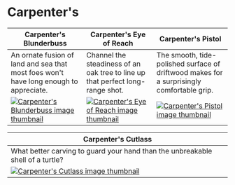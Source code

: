 # Carpenter's

| Carpenter's Blunderbuss | Carpenter's Eye of Reach | Carpenter's Pistol |
| ----------------------- | ------------------------ | ------------------ |
| An ornate fusion of land and sea that most foes won't have long enough to appreciate. | Channel the steadiness of an oak tree to line up that perfect long-range shot. | The smooth, tide-polished surface of driftwood makes for a surprisingly comfortable grip. |
| [![Carpenter's Blunderbuss image thumbnail](https://seaofthieves.wiki.gg/images/6/6c/Carpenter%27s_Blunderbuss.png)](https://seaofthieves.wiki.gg/wiki/Carpenter's_Blunderbuss) | [![Carpenter's Eye of Reach image thumbnail](https://seaofthieves.wiki.gg/images/4/47/Carpenter%27s_Eye_of_Reach.png)](https://seaofthieves.wiki.gg/wiki/Carpenter's_Eye_of_Reach) | [![Carpenter's Pistol image thumbnail](https://seaofthieves.wiki.gg/images/4/47/Carpenter%27s_Pistol.png)](https://seaofthieves.wiki.gg/wiki/Carpenter's_Pistol) |

| Carpenter's Cutlass |
| ------------------- |
| What better carving to guard your hand than the unbreakable shell of a turtle? |
| [![Carpenter's Cutlass image thumbnail](https://seaofthieves.wiki.gg/images/7/7d/Carpenter%27s_Cutlass.png)](https://seaofthieves.wiki.gg/wiki/Carpenter's_Cutlass) |
